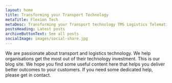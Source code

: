 ```yaml
---
layout: home
title: Transforming your Transport Technology
metaTitle: Flexion Tech
metaDesc: Transforming your Transport technology TMS Logistics Telematics
postsHeading: Latest posts
archiveButtonText: See all posts
socialImage: images/social-share.jpg
---
```

We are passionate about transport and logistics technology. We help organisations get the most out of their technology investment. This is our blog site. We hope you find some useful content here that helps you deliver better outcomes to your customers. If you need some dedicated help, please get in contact.

